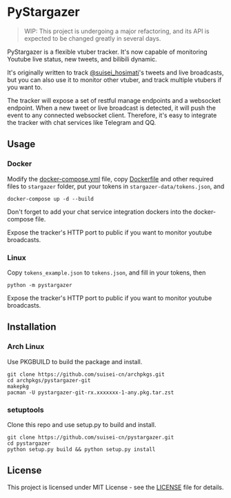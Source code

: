 # PyStargazer
> WIP: This project is undergoing a major refactoring, and its API is expected to be changed
> greatly in several days.

PyStargazer is a flexible vtuber tracker.
It's now capable of monitoring Youtube live status, new tweets, and bilibili dynamic.

It's originally written to track [@suisei_hosimati](https://twitter.com/suisei_hosimati)'s 
tweets and live broadcasts, but you can also use it to monitor other vtuber, and track
multiple vtubers if you want to.

The tracker will expose a set of restful manage endpoints and a websocket endpoint.
When a new tweet or live broadcast is detected, it will push the event to any connected
websocket client. Therefore, it's easy to integrate the tracker with chat services like Telegram and QQ.

## Usage
### Docker
Modify the [docker-compose.yml](docker-compose.yml) file, copy [Dockerfile](Dockerfile) and 
other required files to `stargazer` folder, put your tokens in `stargazer-data/tokens.json`, and
``` shell script
docker-compose up -d --build
```
Don't forget to add your chat service integration dockers into the docker-compose file.

Expose the tracker's HTTP port to public if you want to monitor youtube broadcasts.

### Linux
Copy `tokens_example.json` to `tokens.json`, and fill in your tokens, then

``` shell script
python -m pystargazer
```

Expose the tracker's HTTP port to public if you want to monitor youtube broadcasts.

## Installation
### Arch Linux
Use PKGBUILD to build the package and install.

``` shell script
git clone https://github.com/suisei-cn/archpkgs.git
cd archpkgs/pystargazer-git
makepkg
pacman -U pystargazer-git-rx.xxxxxxx-1-any.pkg.tar.zst
```

### setuptools
Clone this repo and use setup.py to build and install.

``` shell script
git clone https://github.com/suisei-cn/pystargazer.git
cd pystargazer
python setup.py build && python setup.py install
```

## License
This project is licensed under MIT License - see the [LICENSE](LICENSE) file for details.
